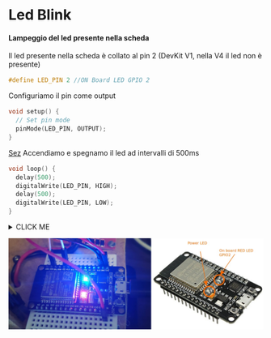 # Led Blink
#### Lampeggio del led presente nella scheda

Il led presente nella scheda è collato al pin 2 (DevKit V1, nella V4 il led non è presente)
```C
#define LED_PIN 2 //ON Board LED GPIO 2
```

Configuriamo il pin come output
```C
void setup() {
  // Set pin mode
  pinMode(LED_PIN, OUTPUT);
}
```

[Sez](#lampeggio-del-led-presente-nella-scheda)
Accendiamo e spegnamo il led ad intervalli di 500ms 
```C
void loop() {
  delay(500);
  digitalWrite(LED_PIN, HIGH);
  delay(500);
  digitalWrite(LED_PIN, LOW);
}
```
<details><summary>CLICK ME</summary>
#### We can hide anything, even code!

    ```ruby
      puts "Hello World"
    ```
</details>

<p align="center">
  <img src="LedBlink.png?raw=true" alt="Led blink example"/>
</p>

